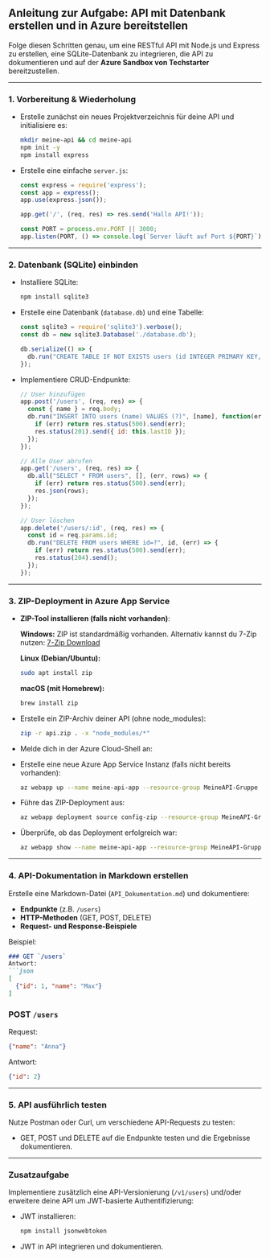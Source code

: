 ## Anleitung zur Aufgabe: API mit Datenbank erstellen und in Azure bereitstellen

Folge diesen Schritten genau, um eine RESTful API mit Node.js und Express zu erstellen, eine SQLite-Datenbank zu integrieren, die API zu dokumentieren und auf der **Azure Sandbox von Techstarter** bereitzustellen.

---

### 1. Vorbereitung & Wiederholung
- Erstelle zunächst ein neues Projektverzeichnis für deine API und initialisiere es:
  ```sh
  mkdir meine-api && cd meine-api
  npm init -y
  npm install express
  ```
- Erstelle eine einfache `server.js`:
  ```javascript
  const express = require('express');
  const app = express();
  app.use(express.json());

  app.get('/', (req, res) => res.send('Hallo API!'));

  const PORT = process.env.PORT || 3000;
  app.listen(PORT, () => console.log(`Server läuft auf Port ${PORT}`));
  ```

---

### 2. Datenbank (SQLite) einbinden
- Installiere SQLite:
  ```sh
  npm install sqlite3
  ```
- Erstelle eine Datenbank (`database.db`) und eine Tabelle:
  ```javascript
  const sqlite3 = require('sqlite3').verbose();
  const db = new sqlite3.Database('./database.db');

  db.serialize(() => {
    db.run("CREATE TABLE IF NOT EXISTS users (id INTEGER PRIMARY KEY, name TEXT)");
  });
  ```
- Implementiere CRUD-Endpunkte:
  ```javascript
  // User hinzufügen
  app.post('/users', (req, res) => {
    const { name } = req.body;
    db.run("INSERT INTO users (name) VALUES (?)", [name], function(err) {
      if (err) return res.status(500).send(err);
      res.status(201).send({ id: this.lastID });
    });
  });

  // Alle User abrufen
  app.get('/users', (req, res) => {
    db.all("SELECT * FROM users", [], (err, rows) => {
      if (err) return res.status(500).send(err);
      res.json(rows);
    });
  });

  // User löschen
  app.delete('/users/:id', (req, res) => {
    const id = req.params.id;
    db.run("DELETE FROM users WHERE id=?", id, (err) => {
      if (err) return res.status(500).send(err);
      res.status(204).send();
    });
  });
  ```

---

### 3. ZIP-Deployment in Azure App Service

- **ZIP-Tool installieren (falls nicht vorhanden)**:

  **Windows:** ZIP ist standardmäßig vorhanden. Alternativ kannst du 7-Zip nutzen:
  [7-Zip Download](https://www.7-zip.org/)

  **Linux (Debian/Ubuntu):**
  ```sh
  sudo apt install zip
  ```

  **macOS (mit Homebrew):**
  ```sh
  brew install zip
  ```

- Erstelle ein ZIP-Archiv deiner API (ohne node_modules):
  ```sh
  zip -r api.zip . -x "node_modules/*"
  ```
- Melde dich in der Azure Cloud-Shell an:

- Erstelle eine neue Azure App Service Instanz (falls nicht bereits vorhanden):
  ```sh
  az webapp up --name meine-api-app --resource-group MeineAPI-Gruppe --runtime "NODE|18-lts" --sku F1
  ```
- Führe das ZIP-Deployment aus:
  ```sh
  az webapp deployment source config-zip --resource-group MeineAPI-Gruppe --name meine-api-app --src api.zip
  ```
- Überprüfe, ob das Deployment erfolgreich war:
  ```sh
  az webapp show --name meine-api-app --resource-group MeineAPI-Gruppe --query "defaultHostName"
  ```

---

### 4. API-Dokumentation in Markdown erstellen
Erstelle eine Markdown-Datei (`API_Dokumentation.md`) und dokumentiere:
- **Endpunkte** (z.B. `/users`)
- **HTTP-Methoden** (GET, POST, DELETE)
- **Request- und Response-Beispiele**

Beispiel:
```markdown
### GET `/users`
Antwort:
```json
[
  {"id": 1, "name": "Max"}
]
```

### POST `/users`
Request:
```json
{"name": "Anna"}
```
Antwort:
```json
{"id": 2}
```

---

### 5. API ausführlich testen
Nutze Postman oder Curl, um verschiedene API-Requests zu testen:
- GET, POST und DELETE auf die Endpunkte testen und die Ergebnisse dokumentieren.

---

### Zusatzaufgabe
Implementiere zusätzlich eine API-Versionierung (`/v1/users`) und/oder erweitere deine API um JWT-basierte Authentifizierung:
- JWT installieren:
  ```sh
  npm install jsonwebtoken
  ```
- JWT in API integrieren und dokumentieren.
